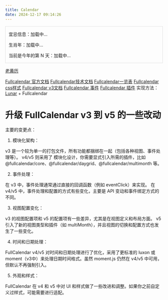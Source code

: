 ```yaml
---
title: Calendar
date: 2024-12-17 09:14:26
---
```

<!DOCTYPE html>

<html lang="zh-cn">

<head>
    <meta charset="UTF-8">
    <title>FullCalendar 农历和调休示例</title>
    <link href="https://cdn.jsdelivr.net/npm/fullcalendar@latest/main.min.css" rel="stylesheet" />
    <!-- <script async src="https://pagead2.googlesyndication.com/pagead/js/adsbygoogle.js?client=ca-pub-1389699351715193"
     crossorigin="anonymous"></script> -->
</head>
<body>
    <!-- 日历容器 -->
    <div id="calendar"></div>
    <!-- 底部信息容器 -->
    <div id="lunar-info" style="margin-top: 0px; padding: 0px 10px;  border: 1px solid #ddd;">
        <p id="day-info">宜忌信息：加载中...</p>
        <p id="zodiac-info">生肖年：加载中...</p>
        <p id="day-of-year-info">当前是今年的第 N 天：加载中...</p>
    </div>
    <!-- FullCalendar JavaScript -->
    <script src="https://cdn.jsdelivr.net/npm/fullcalendar@latest/main.min.js"></script>
    <script src="https://cdnjs.cloudflare.com/ajax/libs/popper.js/2.11.6/umd/popper.min.js"></script>
    <!-- 引入农历库 -->
    <script src="https://cdn.jsdelivr.net/npm/lunar-javascript@latest/lunar.min.js"></script>
    <script src="https://cdn.jsdelivr.net/npm/rrule@2.6.8/dist/es5/rrule.min.js"></script>
    <script src="https://cdn.jsdelivr.net/npm/@fullcalendar/rrule@5.11.3/main.global.min.js"></script>
    <!-- 本地脚本加载路径需要添加根目录节点-->
    <script src="/js/myCalendar.js"></script>
</body>

</html>

[老黄历](https://6tail.cn/calendar/api.html#demo.huangli.html)

[Fullcalendar 官方文档](https://fullcalendar.io/docs)
[Fullcalendar技术文档](https://keenwon.com/143/)
[Fullcalendar一览表](https://blog.csdn.net/ymnets/article/details/78661247)
[Fullcalendar css样式](https://fullcalendar.io/docs/css-customization)
[Fullcalendar v3文档](https://fullcalendar.io/docs/v3)
[Fullcalendar 事件](https://blog.csdn.net/seawaving/article/details/140527841)
[Fullcalendar 插件](https://fullcalendar.io/docs/plugin-index)
实现方法：[Lunar](https://6tail.cn/calendar/api.html#solar.new.html) + Fullcalendar

# 升级 FullCalendar v3 到 v5 的一些改动

主要的变更点：

1. 模块化架构：

v3 是一个较为单一的打包文件，所有功能都捆绑在一起（包括各种视图、事件处理等）。
v4/v5 则采用了 模块化设计，你需要显式引入所需的插件，比如 @fullcalendar/core、@fullcalendar/daygrid、@fullcalendar/multimonth 等。

2. 事件处理：

在 v3 中，事件处理通常通过直接的回调函数（例如 eventClick）来实现。
在 v4/v5 中，事件处理和配置的方式有些变化，主要是 API 变动和事件绑定方式的不同。

3. 视图配置变化：

v3 的视图配置项和 v5 的配置项有一些差异，尤其是在视图定义和布局方面。
v5 引入了新的视图类型和插件（如 multiMonth），并且视图的切换和配置方式也发生了一些变化。

4. 时间和日期处理：

FullCalendar v4/v5 对时间和日期处理进行了优化，采用了更标准的 luxon 或 moment（v3中）来处理日期时间格式。虽然 moment.js 仍然在 v4/v5 中可用，但默认不再强制引入。

5. 外观和样式：

FullCalendar 在 v4 和 v5 中对 UI 和样式做了一些改进和调整。如果你之前自定义过样式，可能需要进行适配。